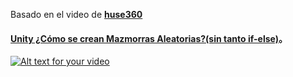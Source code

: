 Basado en el video de [**huse360**](https://www.youtube.com/@huse360)

#### [Unity ¿Cómo se crean Mazmorras Aleatorias?(sin tanto if-else)](https://youtu.be/H1M0Z02FT-c?si=5R-3OhkouFYO0UXc)。

[![Alt text for your video](http://img.youtube.com/vi/H1M0Z02FT-c/0.jpg)](http://www.youtube.com/watch?v=H1M0Z02FT-c)

